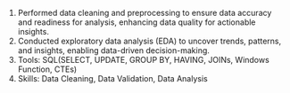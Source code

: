 1. Performed data cleaning and preprocessing to ensure data accuracy and readiness for analysis, enhancing data quality for actionable insights.
2. Conducted exploratory data analysis (EDA) to uncover trends, patterns, and insights, enabling data-driven decision-making.
3. Tools: SQL(SELECT, UPDATE, GROUP BY, HAVING, JOINs, Windows Function, CTEs)
4. Skills: Data Cleaning, Data Validation, Data Analysis

